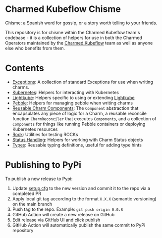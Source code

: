 # Charmed Kubeflow Chisme

Chisme: a Spanish word for gossip, or a story worth telling to your friends.  

This repository is for chisme within the Charmed Kubeflow team's codebase - it is a collection of helpers for use in 
both the Charmed Operators maintained by the [Charmed Kubeflow](ckf) team as well as anyone else who benefits from them.

# Contents

* [Exceptions](./src/charmed_kubeflow_chisme/exceptions/README.md): A collection of standard Exceptions for use when writing charms.
* [Kubernetes](./src/charmed_kubeflow_chisme/kubernetes/README.md): Helpers for interacting with Kubernetes
* [Lightkube](./src/charmed_kubeflow_chisme/lightkube/README.md): Helpers specific to using or extending [Lightkube](lightkube-rtd)
* [Pebble](./src/charmed_kubeflow_chisme/pebble/README.md): Helpers for managing pebble when writing charms
* [Reusable Charm Components](./src/charmed_kubeflow_chisme/components/README.md): The `Component` abstraction that encapsulates any piece of logic for a Charm, a reusable reconcile function `CharmReconciler` that executes `Components`, and a collection of `Components` for things like running Pebble containers or deploying Kubernetes resources
* [Rock](./src/charmed_kubeflow_chisme/README.md): Utilities for testing ROCKs
* [Status Handling](./src/charmed_kubeflow_chisme/status_handling/README.md): Helpers for working with Charm Status objects
* [Types](./src/charmed_kubeflow_chisme/types/README.md): Reusable typing definitions, useful for adding type hints

[ckf]: https://charmed-kubeflow.io/
[lightkube-rtd]: https://lightkube.readthedocs.io/en/latest/

# Publishing to PyPi

To publish a new release to Pypi:
1. Update [setup.cfg](https://github.com/canonical/charmed-kubeflow-chisme/blob/main/setup.cfg#L3) to the new version 
   and commit it to the repo via a completed PR
2. Apply local git tag according to the format `X.X.X` (semantic versioning) on the main branch
3. Push tag to the repo. Example: `git push origin 0.0.8`
4. GitHub Action will create a new release on GitHub
5. Edit release via GitHub UI and click publish
6. GitHub Action will automatically publish the same commit to PyPi repository 
